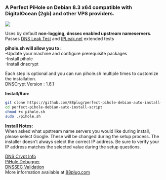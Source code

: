 <h3>A Perfect PiHole on Debian 8.3 x64 compatible with DigitalOcean (2gb) and other VPS providers.</h3>
<img src="https://www.evernote.com/shard/s6/sh/27d97183-5e95-43da-8053-972013556b8e/bb5dec2e3c36e4bb/res/ec6e4d80-df21-4dbb-ba44-34c213671b37/skitch.png?resizeSmall&width=832"/>

Uses by default <b>non-logging, dnssec enabled upstream nameservers.</b>
Passes <a href="https://www.dnsleaktest.com/">DNS Leak Test</a> and <a href="https://ipleak.net/">IPLeak.net</a> extended tests

<b>pihole.sh will allow you to :</b><br>
-Update your machine and configure prerequisite packages<br>
-Install pihole<br>
-Install dnscrypt<br>

Each step is optional and you can run pihole.sh multiple times to customize the installation.<br>
DNSCrypt Version : 1.6.1

<b>Install/Run:</b>
```bash
git clone https://github.com/88plug/perfect-pihole-debian-auto-install-script.git
cd perfect-pihole-debian-auto-install-script
chmod +x pihole.sh
sudo ./pihole.sh
```

<b>Install Notes:</b><br>
When asked what upstream name servers you would like during install, please select Google.  These will be changed during the setup process.  The installer doesn't always select the correct IP address. Be sure to verify your IP address matches the selected value during the setup questions.  

<a href="https://github.com/pi-hole/pi-hole/wiki/DNSCrypt">DNS Crypt Info</a><br>
<a href="https://github.com/pi-hole/pi-hole/blob/master/advanced/Scripts/piholeDebug.sh">PiHole Debugger</a><br>
<a href="https://github.com/pi-hole/pi-hole/issues/170">DNSSEC Validation</a><br>
More information available at <a href="https://88plug.com">88plug.com</a>


